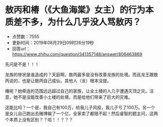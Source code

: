 # 敖丙和椿（《大鱼海棠》女主）的行为本质差不多，为什么几乎没人骂敖丙？
- 点赞数：7555
- 更新时间：2019年08月29日09时26分19秒
- 回答url：https://www.zhihu.com/question/341357148/answer/806463869
<body>
 <p data-pid="Sw9LDgrJ">先问是不是！！！</p>
 <p data-pid="jwUYJnGl">龙族的惨状是谁造成的？天庭啊，敖丙最多是没有改善龙族的处境。而且龙王跟敖丙说的，也是让敖丙自己成仙，其他人（龙）根本没提。</p>
 <p data-pid="ADtdwZmU">椿呢？她牵连的范围远远超过自己的家族，让全土楼的人几乎遭遇灭顶之灾。注意，她不是没能改善小土楼的处境，而是给他们带来了巨大的灾难。</p>
 <p data-pid="KMHn6odi">这能比吗？一个是，我自己有100万，给我儿子风投，我儿子亏了100万。另一个是女儿自己跑出去赌博输了一个亿，全家卖了都赔不起！然后睿智的题主问，这两个本质上没有区别？？哈！！？？？</p>
 <p></p>
 <p></p>
</body>